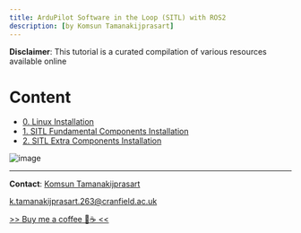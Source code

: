 ```yaml
---
title: ArduPilot Software in the Loop (SITL) with ROS2
description: [by Komsun Tamanakijprasart]
---
```

**Disclaimer**: This tutorial is a curated compilation of various resources available online
# Content
- [0. Linux Installation](0_Linux_Installation.md)
- [1. SITL Fundamental Components Installation](1_SITL_Fundamantal.md)
- [2. SITL Extra Components Installation](2_SITL_Extra.md)

![image](https://github.com/user-attachments/assets/73041222-bc7a-448f-af90-7e40ca289459)

---

**Contact**: [Komsun Tamanakijprasart](https://www.linkedin.com/in/komsun-tamanakijprasart-5a82709b/) 

k.tamanakijprasart.263@cranfield.ac.uk

[>> Buy me a coffee 🤗☕ << ](https://monzo.me/komsuntamanakijprasart?h=BU-3i8) 
